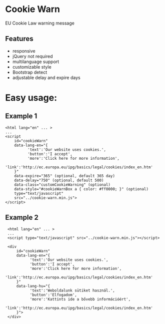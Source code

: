 Cookie Warn
=============
EU Cookie Law warning message

Features
--------

- responsive
- jQuery not required
- multilanguage support
- customizable style
- Bootstrap detect
- adjustable delay and expire days

# Easy usage:


## Example 1

```
<html lang="en" ... >
...
<script
    id="cookieWarn"
    data-lang-en="{
          'text':'Our website uses cookies.',
          'button':'I accept',
          'more':'Click here for more information',
          'link':'http://ec.europa.eu/ipg/basics/legal/cookies/index_en.htm'
    }"
    data-expire="365" (optional, default 365 day)
    data-delay="750" (optional, default 500)
    data-class="customCookieWarning" (optional)
    data-style="#cookieWarnBox a { color: #ff0000; }" (optional)
    type="text/javascript"
    src="../cookie-warn.min.js">
</script>
```

## Example 2

```
 <html lang="en" ... >
 ...
 <script type="text/javascript" src="../cookie-warn.min.js"></script>
 
 <div
     id="cookieWarn"
     data-lang-en="{
           'text':'Our website uses cookies.',
           'button':'I accept',
           'more':'Click here for more information',
           'link':'http://ec.europa.eu/ipg/basics/legal/cookies/index_en.htm'
     }"
     data-lang-hu="{
           'text':'Weboldalunk sütiket használ.',
           'button':'Elfogadom',
           'more':'Kattints ide a bővebb információért',
           'link':'http://ec.europa.eu/ipg/basics/legal/cookies/index_en.htm'
     }">
 </div>

```
